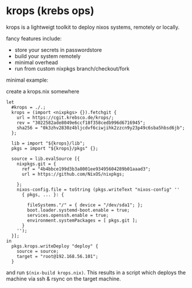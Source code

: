 # krops (krebs ops)

krops is a lightweigt toolkit to deploy nixos systems, remotely or locally.

fancy features include:

- store your secrets in passwordstore
- build your system remotely
- minimal overhead
- run from custom nixpkgs branch/checkout/fork

minimal example:

create a krops.nix somewhere
```
let
  #krops = ./.;
  krops = (import <nixpkgs> {}).fetchgit {
    url = https://cgit.krebsco.de/krops/;
    rev = "3022582ade8049e6ccf18f358cedb996d6716945";
    sha256 = "0k3zhv2830z4bljcdvf6ciwjihk2zzcn9y23p49c6sba5hbsd6jb";
  };

  lib = import "${krops}/lib";
  pkgs = import "${krops}/pkgs" {};

  source = lib.evalSource [{
    nixpkgs.git = {
      ref = "4b4bbce199d3b3a8001ee93495604289b01aaad3";
      url = https://github.com/NixOS/nixpkgs;

    };
    nixos-config.file = toString (pkgs.writeText "nixos-config" ''
      { pkgs, ... }: {

        fileSystems."/" = { device = "/dev/sda1"; };
        boot.loader.systemd-boot.enable = true;
        services.openssh.enable = true;
        environment.systemPackages = [ pkgs.git ];
      }
    '');
  }];
in
  pkgs.krops.writeDeploy "deploy" {
    source = source;
    target = "root@192.168.56.101";
  }
```

and run `$(nix-build krops.nix)`. This results in a script which deploys the machine via ssh & rsync on the target machine.
